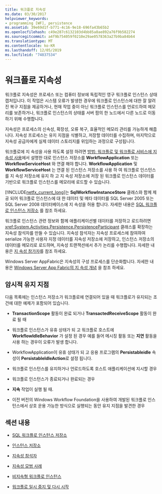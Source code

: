 ```yaml
---
title: 워크플로 지속성
ms.date: 03/30/2017
helpviewer_keywords:
- programming [WF], persistence
ms.assetid: 39e69d1f-b771-4c16-9e18-696fa43b65b2
ms.openlocfilehash: c49e287c6132103d4bb85a8ae892a76f9b582274
ms.sourcegitcommit: a4f9b754059f0210e29ae0578363a27b9ba84b64
ms.translationtype: MT
ms.contentlocale: ko-KR
ms.lasthandoff: 12/05/2019
ms.locfileid: "74837534"
---
```

# <a name="workflow-persistence"></a>워크플로 지속성
워크플로 지속성은 프로세스 또는 컴퓨터 정보에 독립적인 영구 워크플로 인스턴스 상태 캡처입니다. 이 작업은 시스템 오류가 발생한 경우에 워크플로 인스턴스에 대한 잘 알려진 복구 지점을 제공하거나, 현재 작업 중이 아닌 워크플로 인스턴스를 언로드하여 메모리를 보존하거나, 워크플로 인스턴스의 상태를 서버 팜의 한 노드에서 다른 노드로 이동하기 위해 수행합니다.  
  
 지속성은 프로세스의 신속성, 확장성, 오류 복구, 효율적인 메모리 관리를 가능하게 해줍니다. 지속성 프로세스는 유지 지점을 식별하고, 저장할 데이터를 수집하며, 마지막으로 지속성 공급자에게 실제 데이터 스토리지를 위임하는 과정으로 구성됩니다.  
  
 워크플로에 지 속성을 사용 하도록 설정 하려면 [방법: 워크플로 및 워크플로 서비스에 지 속성 사용](how-to-enable-persistence-for-workflows-and-workflow-services.md)에서 설명한 대로 인스턴스 저장소를 **WorkflowApplication** 또는 **WorkflowServiceHost** 와 연결 해야 합니다. **WorkflowApplication** 및 **WorkflowServiceHost** 는 연결 된 인스턴스 저장소를 사용 하 여 워크플로 인스턴스를 지 속성 저장소에 유지 하 고 지 속성 저장소에 저장 된 워크플로 인스턴스 데이터를 기반으로 워크플로 인스턴스를 메모리에 로드할 수 있습니다.  
  
 [!INCLUDE[netfx_current_long](../../../includes/netfx-current-long-md.md)]는 **SqlWorkflowInstanceStore** 클래스와 함께 제공 되어 워크플로 인스턴스에 대 한 데이터 및 메타 데이터를 SQL Server 2005 또는 SQL Server 2008 데이터베이스에 지 속성을 허용 합니다. 자세한 내용은 [SQL 워크플로 인스턴스 저장소](sql-workflow-instance-store.md) 를 참조 하세요.  
  
 워크플로 인스턴스 관련 정보와 함께 애플리케이션별 데이터를 저장하고 로드하려면 <xref:System.Activities.Persistence.PersistenceParticipant> 클래스를 확장하는 지속성 참석자를 만들 수 있습니다. 지속성 참석자는 지속성 프로세스에 참여하여 serialize 가능한 사용자 지정 데이터를 지속성 저장소에 저장하고, 인스턴스 저장소의 데이터를 메모리로 로드하며, 지속성 트랜잭션에서 추가 논리를 수행합니다. 자세한 내용은 [지 속성 참가자](persistence-participants.md)를 참조 하세요.  
  
 Windows Server AppFabric은 지속성의 구성 프로세스를 단순화합니다. 자세한 내용은 [Windows Server App Fabric의 지 속성 개념](https://docs.microsoft.com/previous-versions/appfabric/ee677272(v=azure.10)) 을 참조 하세요.  
  
## <a name="implicit-persistence-points"></a>암시적 유지 지점  
 다음 목록에는 인스턴스 저장소가 워크플로에 연결되어 있을 때 워크플로가 유지되는 조건에 대한 예제가 포함되어 있습니다.  
  
- **TransactionScope** 활동이 완료 되거나 **TransactedReceiveScope** 활동이 완료 될 때  
  
- 워크플로 인스턴스가 유휴 상태가 되 고 워크플로 호스트에 **WorkflowIdleBehavior** 가 설정 된 경우 예를 들어 메시징 활동 또는 **지연** 활동을 사용 하는 경우이 오류가 발생 합니다.  
  
- WorkflowApplication이 유휴 상태가 되 고 응용 프로그램의 **Persistableidle** 속성이 **PersistableIdleAction**로 설정 됩니다.  
  
- 워크플로 인스턴스를 유지하거나 언로드하도록 호스트 애플리케이션에 지시할 경우  
  
- 워크플로 인스턴스가 종료되거나 완료되는 경우  
  
- **지속** 작업이 실행 될 때.  
  
- 이전 버전의 Windows Workflow Foundation을 사용하여 개발된 워크플로 인스턴스에서 상호 운용 가능한 방식으로 실행되는 동안 유지 지점을 발견한 경우  
  
## <a name="in-this-section"></a>섹션 내용  
  
- [SQL 워크플로 인스턴스 저장소](sql-workflow-instance-store.md)  
  
- [인스턴스 저장소](instance-stores.md)  
  
- [지속성 참석자](persistence-participants.md)  
  
- [지속성 모범 사례](persistence-best-practices.md)  
  
- [비지속형 워크플로 인스턴스](non-persisted-workflow-instances.md)  
  
- [워크플로 일시 중지 및 다시 시작](pausing-and-resuming-a-workflow.md)

